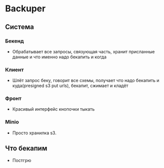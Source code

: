 # Backuper

## Система
### Бекенд
- Обрабатывает все запросы, связующая часть, хранит присланные данные и что именно надо бекапить и когда

### Клиент
- Шлёт запрос беку, говорит все схемы, получает что надо бекапить и куда(presigned s3 put urls), бекапит, сжимает и кладёт

### Фронт
- Красивый интерфейс кнопочки тыкать

### Minio
- Просто хранилка s3.

## Что бекапим
- Постгрю